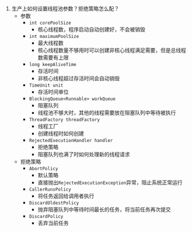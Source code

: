1. 生产上如何设置线程池参数？拒绝策略怎么配？
   + 参数
     + `int corePoolSize`
       + 核心线程数，程序启动自动创建好，不会被销毁
     + `int maximumPoolSize`
       + 最大线程数
       + 核心线程数量不够用时可以创建非核心线程满足需要，但是总线程数需要有上限
     + `long keepAliveTime`
       + 存活时间
       + 非核心线程超过存活时间会自动销毁
     + `TimeUnit unit`
       + 存活时间单位
     + `BlockingQueue<Runnable> workQueue`
       + 阻塞队列
       + 线程池不够大时，其他的线程需要放在阻塞队列中等待被执行
     + `ThreadFactory threadFactory`
       + 线程工厂
       + 创建线程时如何创建
     + `RejectedExecutionHandler handler`
       + 拒绝策略
       + 阻塞队列也满了时如何处理新的线程请求
   + 拒绝策略
     + `AbortPolicy`
       + 默认策略
       + 直接抛出`RejectedExecutionException`异常，阻止系统正常运行
     + `CallerRunsPolicy`
       + 将任务返回给调用者执行
     + `DiscardOldestPolicy`
       + 抛弃阻塞队列中等待时间最长的任务，将当前任务再次提交
     + `DiscardPolicy`
       + 丢弃当前任务

